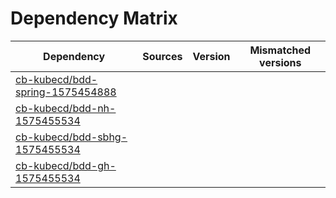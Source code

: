 # Dependency Matrix

Dependency | Sources | Version | Mismatched versions
---------- | ------- | ------- | -------------------
[cb-kubecd/bdd-spring-1575454888](https://github.com/cb-kubecd/bdd-spring-1575454888.git) |  | []() | 
[cb-kubecd/bdd-nh-1575455534](https://github.com/cb-kubecd/bdd-nh-1575455534.git) |  | []() | 
[cb-kubecd/bdd-sbhg-1575455534](https://github.com/cb-kubecd/bdd-sbhg-1575455534.git) |  | []() | 
[cb-kubecd/bdd-gh-1575455534](https://github.com/cb-kubecd/bdd-gh-1575455534.git) |  | []() | 
